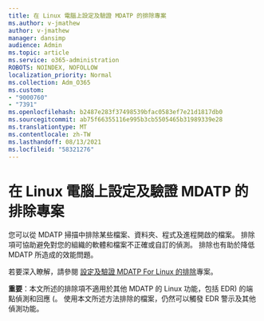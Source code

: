 ```yaml
---
title: 在 Linux 電腦上設定及驗證 MDATP 的排除專案
ms.author: v-jmathew
author: v-jmathew
manager: dansimp
audience: Admin
ms.topic: article
ms.service: o365-administration
ROBOTS: NOINDEX, NOFOLLOW
localization_priority: Normal
ms.collection: Adm_O365
ms.custom:
- "9000760"
- "7391"
ms.openlocfilehash: b2487e283f37498539bfac0583ef7e21d1817db0
ms.sourcegitcommit: ab75f66355116e995b3cb5505465b31989339e28
ms.translationtype: MT
ms.contentlocale: zh-TW
ms.lasthandoff: 08/13/2021
ms.locfileid: "58321276"
---
```

# <a name="configure-and-validate-exclusions-for-mdatp-on-a-linux-machine"></a>在 Linux 電腦上設定及驗證 MDATP 的排除專案

您可以從 MDATP 掃描中排除某些檔案、資料夾、程式及進程開啟的檔案。 排除項可協助避免對您的組織的軟體和檔案不正確或自訂的偵測。 排除也有助於降低 MDATP 所造成的效能問題。

若要深入瞭解，請參閱 [設定及驗證 MDATP For Linux 的排除](https://go.microsoft.com/fwlink/?linkid=2144517)專案。

**重要**：本文所述的排除項不適用於其他 MDATP 的 Linux 功能，包括 EDR) 的端點偵測和回應 (。 使用本文所述方法排除的檔案，仍然可以觸發 EDR 警示及其他偵測功能。
